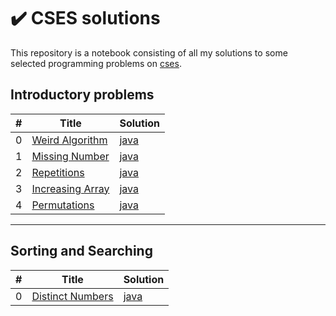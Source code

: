 # ✔️ CSES solutions

This repository is a notebook consisting of all my solutions to some selected programming problems on [cses](https://cses.fi/).

## Introductory problems

| #   | Title                                                   | Solution                                            |
| --- | ------------------------------------------------------- | --------------------------------------------------- |
| 0   | [Weird Algorithm](https://cses.fi/problemset/task/1068) | [java](./Introductory-Problems/WeirdAlgorithm.java) |
| 1   | [Missing Number](https://cses.fi/problemset/task/1083)  | [java](./Introductory-Problems/MissingNumber.java)  |
| 2   | [Repetitions](https://cses.fi/problemset/task/1069)     | [java](./Introductory-Problems/Repetitions.java)    |
| 3   | [Increasing Array](https://cses.fi/problemset/task/1094) | [java](./Introductory-Problems/Repetitions.java)
| 4   | [Permutations](https://cses.fi/problemset/task/1070)  | [java](./Introductory-Problems/Permutations.java)

---

## Sorting and Searching

| #   | Title                                                    | Solution                                             |
| --- | -------------------------------------------------------- | ---------------------------------------------------- |
| 0   | [Distinct Numbers](https://cses.fi/problemset/task/1621) | [java](./Sorting-and-Searching/DistinctNumbers.java) |
